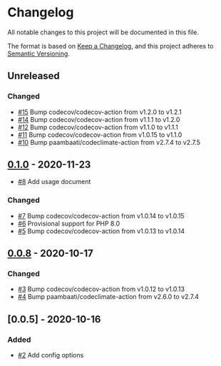 # Changelog
All notable changes to this project will be documented in this file.

The format is based on [Keep a Changelog](https://keepachangelog.com/en/1.0.0/),
and this project adheres to [Semantic Versioning](https://semver.org/spec/v2.0.0.html).

<!-- changelog-linker -->

## Unreleased

### Changed

- [#15] Bump codecov/codecov-action from v1.2.0 to v1.2.1
- [#14] Bump codecov/codecov-action from v1.1.1 to v1.2.0
- [#12] Bump codecov/codecov-action from v1.1.0 to v1.1.1
- [#11] Bump codecov/codecov-action from v1.0.15 to v1.1.0
- [#10] Bump paambaati/codeclimate-action from v2.7.4 to v2.7.5

## [0.1.0] - 2020-11-23

- [#8] Add usage document

### Changed

- [#7] Bump codecov/codecov-action from v1.0.14 to v1.0.15
- [#6] Provisional support for PHP 8.0
- [#5] Bump codecov/codecov-action from v1.0.13 to v1.0.14

## [0.0.8] - 2020-10-17

### Changed

- [#3] Bump codecov/codecov-action from v1.0.12 to v1.0.13
- [#4] Bump paambaati/codeclimate-action from v2.6.0 to v2.7.4

## [0.0.5] - 2020-10-16

### Added

- [#2] Add config options

[#8]: https://github.com/zingimmick/laravel-eloquent-tags/pull/8
[#7]: https://github.com/zingimmick/laravel-eloquent-tags/pull/7
[#6]: https://github.com/zingimmick/laravel-eloquent-tags/pull/6
[#5]: https://github.com/zingimmick/laravel-eloquent-tags/pull/5
[#4]: https://github.com/zingimmick/laravel-eloquent-tags/pull/4
[#3]: https://github.com/zingimmick/laravel-eloquent-tags/pull/3
[#2]: https://github.com/zingimmick/laravel-eloquent-tags/pull/2
[0.0.8]: https://github.com/zingimmick/laravel-eloquent-tags/compare/0.0.5...0.0.8
[#15]: https://github.com/zingimmick/laravel-eloquent-tags/pull/15
[#14]: https://github.com/zingimmick/laravel-eloquent-tags/pull/14
[#12]: https://github.com/zingimmick/laravel-eloquent-tags/pull/12
[#11]: https://github.com/zingimmick/laravel-eloquent-tags/pull/11
[#10]: https://github.com/zingimmick/laravel-eloquent-tags/pull/10
[0.1.0]: https://github.com/zingimmick/laravel-eloquent-tags/compare/0.0.8...0.1.0

